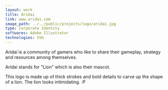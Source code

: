 ```yaml
---
layout: work
title: Aridai
link: www.aridai.com
image_path: ../../public/projects/logo/aridai.jpg
type: Corporate Identity
softwares: Adobe Illustrator
technologies: SVG
---
```


Aridai is a community of gamers who like to share their gameplay, strategy and resources among themselves.

Aridai stands for "Lion" which is also their mascot.

This logo is made up of thick strokes and bold details to carve up the shape of a lion. The lion looks intimidating. :P


